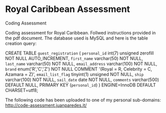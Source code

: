 # Royal Caribbean Assessment
 Coding Assessment 
 
Coding assessment for Royal Caribbean. Follwed instructions provided in the pdf document.
The database used is MySQL and here is the table creation query:

CREATE TABLE `guest_registration` (
  `personal_id` int(7) unsigned zerofill NOT NULL AUTO_INCREMENT,
  `first_name` varchar(50) NOT NULL,
  `last_name` varchar(50) NOT NULL,
  `email_address` varchar(100) NOT NULL,
  `brand` enum('R','C','Z') NOT NULL COMMENT '(Royal = R, Celebrity = C, Azamara = Z)',
  `email_list_flag` tinyint(1) unsigned NOT NULL,
  `ship` varchar(100) NOT NULL,
  `sail_date` date NOT NULL,
  `comments` varchar(500) DEFAULT NULL,
  PRIMARY KEY (`personal_id`)
) ENGINE=InnoDB DEFAULT CHARSET=utf8;

The following code has been uploaded to one of my personal sub-domains: http://code-assessment.juanparedes.it/
 
